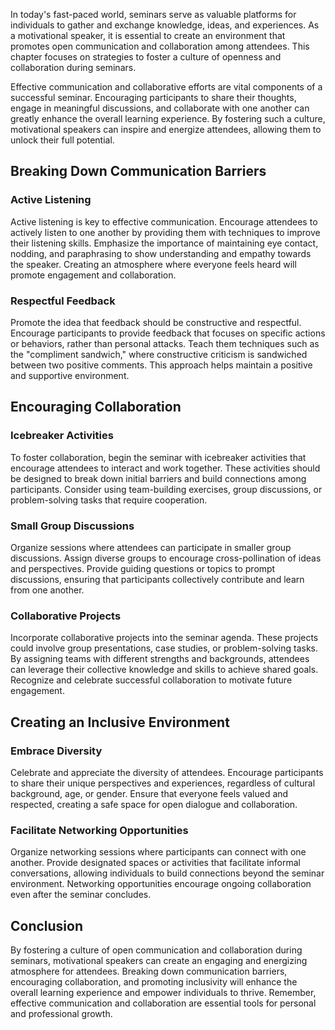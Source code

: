 
In today's fast-paced world, seminars serve as valuable platforms for individuals to gather and exchange knowledge, ideas, and experiences. As a motivational speaker, it is essential to create an environment that promotes open communication and collaboration among attendees. This chapter focuses on strategies to foster a culture of openness and collaboration during seminars.

Effective communication and collaborative efforts are vital components of a successful seminar. Encouraging participants to share their thoughts, engage in meaningful discussions, and collaborate with one another can greatly enhance the overall learning experience. By fostering such a culture, motivational speakers can inspire and energize attendees, allowing them to unlock their full potential.

Breaking Down Communication Barriers
------------------------------------

### Active Listening

Active listening is key to effective communication. Encourage attendees to actively listen to one another by providing them with techniques to improve their listening skills. Emphasize the importance of maintaining eye contact, nodding, and paraphrasing to show understanding and empathy towards the speaker. Creating an atmosphere where everyone feels heard will promote engagement and collaboration.

### Respectful Feedback

Promote the idea that feedback should be constructive and respectful. Encourage participants to provide feedback that focuses on specific actions or behaviors, rather than personal attacks. Teach them techniques such as the "compliment sandwich," where constructive criticism is sandwiched between two positive comments. This approach helps maintain a positive and supportive environment.

Encouraging Collaboration
-------------------------

### Icebreaker Activities

To foster collaboration, begin the seminar with icebreaker activities that encourage attendees to interact and work together. These activities should be designed to break down initial barriers and build connections among participants. Consider using team-building exercises, group discussions, or problem-solving tasks that require cooperation.

### Small Group Discussions

Organize sessions where attendees can participate in smaller group discussions. Assign diverse groups to encourage cross-pollination of ideas and perspectives. Provide guiding questions or topics to prompt discussions, ensuring that participants collectively contribute and learn from one another.

### Collaborative Projects

Incorporate collaborative projects into the seminar agenda. These projects could involve group presentations, case studies, or problem-solving tasks. By assigning teams with different strengths and backgrounds, attendees can leverage their collective knowledge and skills to achieve shared goals. Recognize and celebrate successful collaboration to motivate future engagement.

Creating an Inclusive Environment
---------------------------------

### Embrace Diversity

Celebrate and appreciate the diversity of attendees. Encourage participants to share their unique perspectives and experiences, regardless of cultural background, age, or gender. Ensure that everyone feels valued and respected, creating a safe space for open dialogue and collaboration.

### Facilitate Networking Opportunities

Organize networking sessions where participants can connect with one another. Provide designated spaces or activities that facilitate informal conversations, allowing individuals to build connections beyond the seminar environment. Networking opportunities encourage ongoing collaboration even after the seminar concludes.

Conclusion
----------

By fostering a culture of open communication and collaboration during seminars, motivational speakers can create an engaging and energizing atmosphere for attendees. Breaking down communication barriers, encouraging collaboration, and promoting inclusivity will enhance the overall learning experience and empower individuals to thrive. Remember, effective communication and collaboration are essential tools for personal and professional growth.
